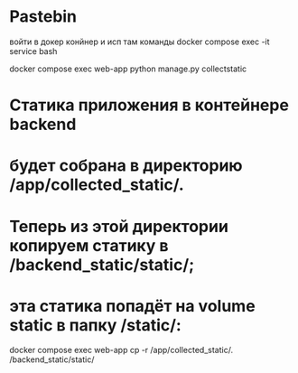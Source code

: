 # Pastebin

войти в докер конйнер и исп там команды
docker compose exec -it service bash


docker compose exec web-app python manage.py collectstatic
# Статика приложения в контейнере backend 
# будет собрана в директорию /app/collected_static/.

# Теперь из этой директории копируем статику в /backend_static/static/;
# эта статика попадёт на volume static в папку /static/:
docker compose exec web-app cp -r /app/collected_static/. /backend_static/static/ 